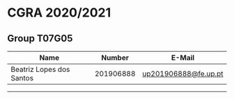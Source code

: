 # CGRA 2020/2021

## Group T07G05
| Name                     | Number    | E-Mail                  |
| ------------------------ | --------- | ----------------------- |
| Beatriz Lopes dos Santos | 201906888 | up201906888@fe.up.pt    |

----